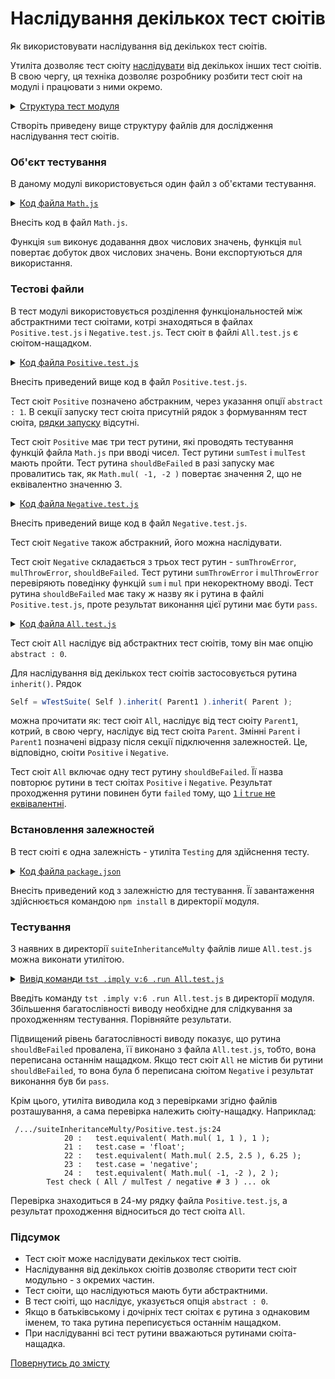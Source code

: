 # Наслідування декількох тест сюітів

Як використовувати наслідування від декількох тест сюітів.

Утиліта дозволяє тест сюіту [наслідувати](SuiteInheritance.md) від декількох інших тест сюітів. В свою чергу, ця техніка дозволяє розробнику розбити тест сюіт на модулі і працювати з ними окремо.

<details>
  <summary><u>Структура тест модуля</u></summary>

```
suiteInheritanceMulty
        ├── Math.js
        ├── All.test.js
        ├── Negative.test.js
        ├── Positive.test.js
        └── package.json
```

</details>

Створіть приведену вище структуру файлів для дослідження наслідування тест сюітів.

### Об'єкт тестування

В даному модулі використовується один файл з об'єктами тестування.

<details>
    <summary><u>Код файла <code>Math.js</code></u></summary>

```js    
module.exports.sum = function( a, b )
{
  return Number( a ) + Number( b );
};

module.exports.mul = function( a, b )
{
  return Number( a ) * Number( b );
};
```

</details>

Внесіть код в файл `Math.js`.

Функція `sum` виконує додавання двох числових значень, функція `mul` повертає добуток двох числових значень. Вони експортуються для використання.

### Тестові файли

В тест модулі використовується розділення функціональностей між абстрактними тест сюітами, котрі знаходяться в файлах `Positive.test.js` i `Negative.test.js`. Тест сюіт в файлі `All.test.js` є сюітом-нащадком.


<details>
    <summary><u>Код файла <code>Positive.test.js</code></u></summary>

```js    
let Math = require( './Math.js' );

//

function sumTest( test )
{
  test.case = 'integer';
  test.equivalent( Math.sum( 1, 1 ), 2 );
  test.case = 'float';
  test.equivalent( Math.sum( 1.01, 2.21 ), 3.22 );
  test.case = 'negative';
  test.equivalent( Math.sum( -1, -2 ), -3 );
}

//

function mulTest( test )
{
  test.case = 'integer';
  test.equivalent( Math.mul( 1, 1 ), 1 );
  test.case = 'float';
  test.equivalent( Math.mul( 2.5, 2.5 ), 6.25 );
  test.case = 'negative';
  test.equivalent( Math.mul( -1, -2 ), 2 );
}

//

function shouldBeFailed( test )
{
  test.equivalent( Math.mul( -1, -2 ), 3 );
}

//

var Self =
{
  name : 'Positive',
  abstract : 1,
  tests :
  {
    sumTest,
    mulTest,
    shouldBeFailed,
  }
}

//

Self = wTestSuite( Self );
```

</details>

Внесіть приведений вище код в файл `Positive.test.js`.

Тест сюіт `Positive` позначено абстракним, через указання опції `abstract : 1`.
В секції запуску тест сюіта присутній рядок з формуванням тест сюіта, [рядки запуску](HelloWorld.md) відсутні.

Тест сюіт `Positive` має три тест рутини, які проводять тестування функцій файла `Math.js` при вводі чисел. Тест рутини `sumTest` i `mulTest` мають пройти. Тест рутина `shouldBeFailed` в разі запуску має провалитись так, як `Math.mul( -1, -2 )` повертає значення 2, що не еквівалентно значенню 3.

<details>
    <summary><u>Код файла <code>Negative.test.js</code></u></summary>

```js    
let Math = require( './Math.js' );

//

function sumThrowError( test )
{
  test.shouldThrowErrorOfAnyKind( () => Math.sum( a, 1 ) );
}

//

function mulThrowError( test )
{
  test.shouldThrowErrorOfAnyKind( () => Math.mul( a, 1 ) );
}

//

function shouldBeFailed( test )
{
  test.notEquivalent( Math.mul( -1, -2 ), 3 );
}

//

var Self =
{
  name : 'Negative',
  abstract : 0,
  tests :
  {
    sumThrowError,
    mulThrowError,
    shouldBeFailed,
  }
}

//

Self = wTestSuite( Self );
```

</details>

Внесіть приведений вище код в файл `Negative.test.js`.

Тест сюіт `Negative` також абстракний, його можна наслідувати.

Тест сюіт `Negative` складається з трьох тест рутин - `sumThrowError`, `mulThrowError`, `shouldBeFailed`. Тест рутини `sumThrowError` i `mulThrowError` перевіряють поведінку функцій `sum` i `mul` при некоректному вводі. Тест рутина `shouldBeFailed` має таку ж назву як і рутина в файлі `Positive.test.js`, проте результат виконання цієї рутини має бути `pass`.

<details>
    <summary><u>Код файла <code>All.test.js</code></u></summary>

```js    
let _ = require( 'wTesting' );
require( './Positive.test.js' );
require( './Negative.test.js' );

//

let Parent = wTests[ 'Positive' ];
let Parent1 = wTests[ 'Negative' ];

//

function shouldBeFailed( test )
{
  test.il( 1, true );
}

var Self =
{
  name : 'All',
  abstract : 0,
  tests :
  {
    shouldBeFailed,
  }
}

//

Self = wTestSuite( Self ).inherit( Parent ).inherit( Parent1 );
if( typeof module !== 'undefined' && !module.parent )
wTester.test( Self.name );
```

</details>

Тест сюіт `All` наслідує від абстрактних тест сюітів, тому він має опцію `abstract : 0`.

Для наслідування від декількох тест сюітів застосовується рутина `inherit()`. Рядок

```js
Self = wTestSuite( Self ).inherit( Parent1 ).inherit( Parent );
```

можна прочитати як: тест сюіт `All`, наслідує від тест сюіту `Parent1`, котрий, в свою чергу, наслідує від тест сюіта `Parent`. Змінні `Parent` i `Parent1` позначені відразу після секції підключення залежностей. Це, відповідно, сюіти `Positive` i `Negative`.

Тест сюіт `All` включає одну тест рутину `shouldBeFailed`. Її назва повторює рутини в тест сюітах `Positive` i `Negative`. Результат проходження рутини повинен бути `failed` тому, що [`1` i `true` не еквівалентні](../concepts/TestCheck.md).

### Встановлення залежностей

В тест сюіті є одна залежність - утиліта `Testing` для здійснення тесту.

<details>
    <summary><u>Код файла <code>package.json</code></u></summary>

```json    
{
  "dependencies": {
    "wTesting": ""
  }
}
```

</details>

Внесіть приведений код з залежністю для тестування. Її завантаження здійснюється командою `npm install` в директорії модуля.

### Тестування

З наявних в директорії `suiteInheritanceMulty` файлів лише `All.test.js` можна виконати утилітою.

<details>
  <summary><u>Вивід команди <code>tst .imply v:6 .run All.test.js</code></u></summary>

```
[user@user ~]$ tst .imply v:6 .run All.test.js
Includes tests from : /.../suiteInheritanceMulty

Tester Settings :
{
  scenario : test,
  sanitareTime : 2000,
  fails : null,
  beeping : true,
  coloring : 1,
  timing : 1,
  rapidity : 3,
  routine : null,
  negativity : null,
  routineTimeOut : null,
  concurrent : null,
  verbosity : 5,
  silencing : null,
  shoulding : null,
  accuracy : null
}

  Launching several ( 1 ) test suites ..
  /.../suiteInheritanceMulty/All.test.js:29 - enabled
  1 test suite

    Running test suite ( All ) ..
    at  /.../suiteInheritanceMulty/All.test.js:29

      Running test routine ( shouldBeFailed ) ..

        - got :
          1
        - expected :
          true
        - difference :
          *

        /.../suiteInheritanceMulty/All.test.js:14
            10 : //
            11 :
            12 : function shouldBeFailed( test )
            13 : {
            14 :   test.il( 1, true );  
        Test check ( All / shouldBeFailed /  # 1 ) ... failed

      Failed test routine ( All / shouldBeFailed ) in 0.088s
      Running test routine ( sumThrowError ) ..

         = Message
        a is not defined

         = Condensed calls stack
            at Proxy.test.shouldThrowErrorOfAnyKind (/.../suiteInheritanceMulty/Negative.test.js:7:42)
            ...

         = Catches stack
            caught at Proxy.exceptionReport @ /usr/lib/node_modules/wTesting/proto/dwtools/atop/tester/l5/Routine.s:2560

         = Source code from /.../suiteInheritanceMulty/Negative.test.js:7
            6 : {
            7 :   test.shouldThrowErrorOfAnyKind( () => Math.sum( a, 1 ) );
            8 : }

        Error throwen synchronously



        /.../suiteInheritanceMulty/Negative.test.js:7
            7 :   test.shouldThrowErrorOfAnyKind( () => Math.sum( a, 1 ) );
            8 : }
            9 :
            10 : //
            11 :   
        Test check ( All / sumThrowError /  # 1 ) : error thrown synchronously as expected ... ok

      Passed test routine ( All / sumThrowError ) in 0.078s
      Running test routine ( mulThrowError ) ..

         = Message
        a is not defined

         = Condensed calls stack
            at Proxy.test.shouldThrowErrorOfAnyKind (/.../suiteInheritanceMulty/Negative.test.js:14:42)
            ...

         = Catches stack
            caught at Proxy.exceptionReport @ /usr/lib/node_modules/wTesting/proto/dwtools/atop/tester/l5/Routine.s:2560

         = Source code from /.../suiteInheritanceMulty/Negative.test.js:14
            13 : {
            14 :   test.shouldThrowErrorOfAnyKind( () => Math.mul( a, 1 ) );
            15 : }

        Error throwen synchronously



        /.../suiteInheritanceMulty/Negative.test.js:14
            14 :   test.shouldThrowErrorOfAnyKind( () => Math.mul( a, 1 ) );
            15 : }
            16 :
            17 : //
            18 :   
        Test check ( All / mulThrowError /  # 1 ) : error thrown synchronously as expected ... ok

      Passed test routine ( All / mulThrowError ) in 0.077s
      Running test routine ( sumTest ) ..


        /.../suiteInheritanceMulty/Positive.test.js:8
            4 :
            5 : function sumTest( test )
            6 : {
            7 :   test.case = 'integer';
            8 :   test.equivalent( Math.sum( 1, 1 ), 2 );  
        Test check ( All / sumTest / integer # 1 ) ... ok



        /.../suiteInheritanceMulty/Positive.test.js:10
            6 : {
            7 :   test.case = 'integer';
            8 :   test.equivalent( Math.sum( 1, 1 ), 2 );
            9 :   test.case = 'float';
            10 :   test.equivalent( Math.sum( 1.01, 2.21 ), 3.22 );  
        Test check ( All / sumTest / float # 2 ) ... ok



        /.../suiteInheritanceMulty/Positive.test.js:12
            8 :   test.equivalent( Math.sum( 1, 1 ), 2 );
            9 :   test.case = 'float';
            10 :   test.equivalent( Math.sum( 1.01, 2.21 ), 3.22 );
            11 :   test.case = 'negative';
            12 :   test.equivalent( Math.sum( -1, -2 ), -3 );  
        Test check ( All / sumTest / negative # 3 ) ... ok

      Passed test routine ( All / sumTest ) in 0.089s
      Running test routine ( mulTest ) ..


        /.../suiteInheritanceMulty/Positive.test.js:20
            16 :
            17 : function mulTest( test )
            18 : {
            19 :   test.case = 'integer';
            20 :   test.equivalent( Math.mul( 1, 1 ), 1 );  
        Test check ( All / mulTest / integer # 1 ) ... ok



        /.../suiteInheritanceMulty/Positive.test.js:22
            18 : {
            19 :   test.case = 'integer';
            20 :   test.equivalent( Math.mul( 1, 1 ), 1 );
            21 :   test.case = 'float';
            22 :   test.equivalent( Math.mul( 2.5, 2.5 ), 6.25 );  
        Test check ( All / mulTest / float # 2 ) ... ok



        /.../suiteInheritanceMulty/Positive.test.js:24
            20 :   test.equivalent( Math.mul( 1, 1 ), 1 );
            21 :   test.case = 'float';
            22 :   test.equivalent( Math.mul( 2.5, 2.5 ), 6.25 );
            23 :   test.case = 'negative';
            24 :   test.equivalent( Math.mul( -1, -2 ), 2 );  
        Test check ( All / mulTest / negative # 3 ) ... ok

      Passed test routine ( All / mulTest ) in 0.089s

    Passed test checks 8 / 9
    Passed test cases 6 / 6
    Passed test routines 4 / 5
    Test suite ( All ) ... in 0.610s ... failed



  ExitCode : -1
  Passed test checks 8 / 9
  Passed test cases 6 / 6
  Passed test routines 4 / 5
  Passed test suites 0 / 1
  Testing ... in 0.699s ... failed
```

</details>

Введіть команду `tst .imply v:6 .run All.test.js` в директорії модуля. Збільшення багатослівності виводу необхідне для слідкування за проходженням тестування. Порівняйте результати.

Підвищений рівень багатослівності виводу показує, що рутина `shouldBeFailed` провалена, її виконано з файла `All.test.js`, тобто, вона переписана останнім нащадком. Якщо тест сюіт `All` не містив би рутини `shouldBeFailed`, то вона була б переписана сюітом `Negative` і результат виконання був би `pass`.

Крім цього, утиліта виводила код з перевірками згідно файлів розташування, а сама перевірка належить сюіту-нащадку. Наприклад:

```
 /.../suiteInheritanceMulty/Positive.test.js:24
            20 :   test.equivalent( Math.mul( 1, 1 ), 1 );
            21 :   test.case = 'float';
            22 :   test.equivalent( Math.mul( 2.5, 2.5 ), 6.25 );
            23 :   test.case = 'negative';
            24 :   test.equivalent( Math.mul( -1, -2 ), 2 );  
        Test check ( All / mulTest / negative # 3 ) ... ok
```

Перевірка знаходиться в 24-му рядку файла `Positive.test.js`, а результат проходження відноситься до тест сюіта `All`.

### Підсумок

- Тест сюіт може наслідувати декількох тест сюітів.
- Наслідування від декількох сюітів дозволяє створити тест сюіт модульно - з окремих частин.
- Тест сюіти, що наслідуються мають бути абстрактними.
- В тест сюіті, що наслідує, указується опція `abstract : 0`.
- Якщо в батьківському і дочірніх тест сюітах є рутина з однаковим іменем, то така рутина переписується останнім нащадком.
- При наслідуванні всі тест рутини вважаються рутинами сюіта-нащадка.

[Повернутись до змісту](../README.md#tutorials)
